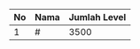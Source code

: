 | No | Nama            | Jumlah Level |
|----|-----------------|--------------|
| 1  | #    |    3500        |
